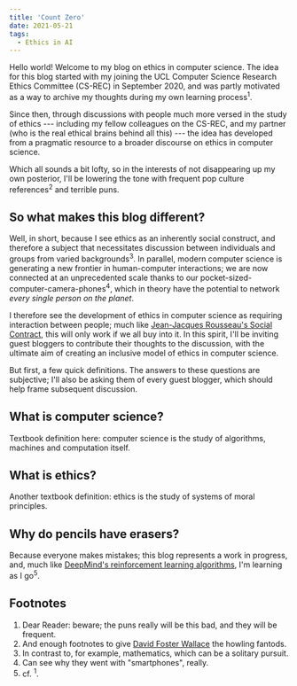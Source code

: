 ```yaml
---
title: 'Count Zero'
date: 2021-05-21
tags:
  - Ethics in AI
---
```


Hello world! Welcome to my blog on ethics in computer science. The idea for this blog started with my joining the UCL Computer Science Research Ethics Committee (CS-REC) in September 2020, and was partly motivated as a way to archive my thoughts during my own learning process<sup>1</sup>.

Since then, through discussions with people much more versed in the study of ethics --- including my fellow colleagues on the CS-REC, and my partner (who is the real ethical brains behind all this) --- the idea has developed from a pragmatic resource to a broader discourse on ethics in computer science.

Which all sounds a bit lofty, so in the interests of not disappearing up my own posterior, I'll be lowering the tone with frequent pop culture references<sup>2</sup> and terrible puns.

So what makes this blog different?
---

Well, in short, because I see ethics as an inherently social construct, and therefore a subject that necessitates discussion between individuals and groups from varied backgrounds<sup>3</sup>. In parallel, modern computer science is generating a new frontier in human-computer interactions; we are now connected at an unprecedented scale thanks to our pocket-sized-computer-camera-phones<sup>4</sup>, which in theory have the potential to network <em>every single person on the planet</em>.

I therefore see the development of ethics in computer science as requiring interaction between people; much like [Jean-Jacques Rousseau's Social Contract](https://en.wikipedia.org/wiki/The_Social_Contract), this will only work if we all buy into it. In this spirit, I'll be inviting guest bloggers to contribute their thoughts to the discussion, with the ultimate aim of creating an inclusive model of ethics in computer science.

But first, a few quick definitions. The answers to these questions are subjective; I'll also be asking them of every guest blogger, which should help frame subsequent discussion.

What is computer science?
---

Textbook definition here: computer science is the study of algorithms, machines and computation itself.

What is ethics?
---

Another textbook definition: ethics is the study of systems of moral principles.

Why do pencils have erasers?
---

Because everyone makes mistakes; this blog represents a work in progress, and, much like [DeepMind's reinforcement learning algorithms](https://www.wired.com/2016/03/googles-ai-viewed-move-no-human-understand/), I'm learning as I go<sup>5</sup>.

Footnotes
---

1. Dear Reader: beware; the puns really will be this bad, and they will be frequent.
2. And enough footnotes to give [David Foster Wallace](https://en.wikipedia.org/wiki/Infinite_Jest) the howling fantods.
3. In contrast to, for example, mathematics, which can be a solitary pursuit.
4. Can see why they went with "smartphones", really.
5. cf. <sup>1</sup>.